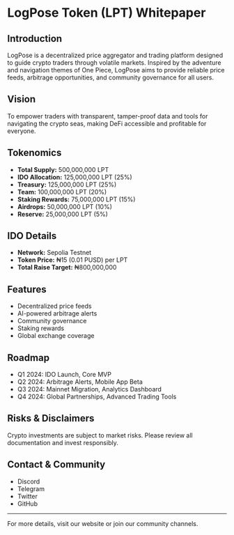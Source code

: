 # LogPose Token (LPT) Whitepaper

## Introduction
LogPose is a decentralized price aggregator and trading platform designed to guide crypto traders through volatile markets. Inspired by the adventure and navigation themes of One Piece, LogPose aims to provide reliable price feeds, arbitrage opportunities, and community governance for all users.

## Vision
To empower traders with transparent, tamper-proof data and tools for navigating the crypto seas, making DeFi accessible and profitable for everyone.

## Tokenomics
- **Total Supply:** 500,000,000 LPT
- **IDO Allocation:** 125,000,000 LPT (25%)
- **Treasury:** 125,000,000 LPT (25%)
- **Team:** 100,000,000 LPT (20%)
- **Staking Rewards:** 75,000,000 LPT (15%)
- **Airdrops:** 50,000,000 LPT (10%)
- **Reserve:** 25,000,000 LPT (5%)

## IDO Details
- **Network:** Sepolia Testnet
- **Token Price:** ₦15 (0.01 PUSD) per LPT
- **Total Raise Target:** ₦800,000,000

## Features
- Decentralized price feeds
- AI-powered arbitrage alerts
- Community governance
- Staking rewards
- Global exchange coverage

## Roadmap
- Q1 2024: IDO Launch, Core MVP
- Q2 2024: Arbitrage Alerts, Mobile App Beta
- Q3 2024: Mainnet Migration, Analytics Dashboard
- Q4 2024: Global Partnerships, Advanced Trading Tools

## Risks & Disclaimers
Crypto investments are subject to market risks. Please review all documentation and invest responsibly.

## Contact & Community
- Discord
- Telegram
- Twitter
- GitHub

---
For more details, visit our website or join our community channels.
